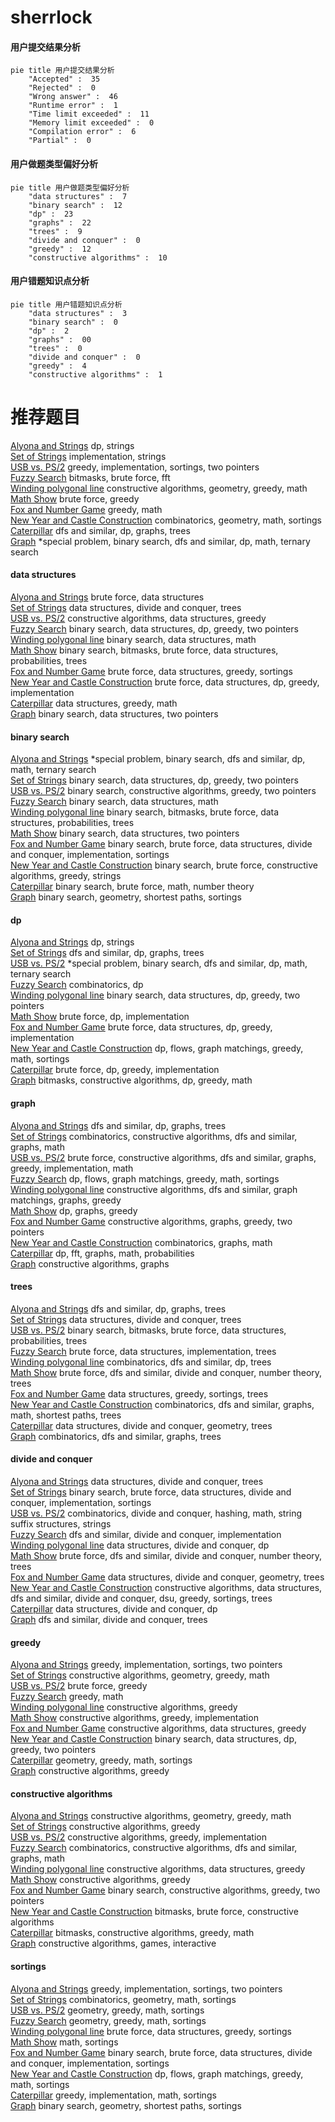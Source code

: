 # sherrlock
<!-- tabs:start -->
#### **用户提交结果分析**

```mermaid
pie title 用户提交结果分析
    "Accepted" :  35
    "Rejected" :  0
    "Wrong answer" :  46
    "Runtime error" :  1
    "Time limit exceeded" :  11
    "Memory limit exceeded" :  0
    "Compilation error" :  6
    "Partial" :  0
```
#### **用户做题类型偏好分析**

```mermaid
pie title 用户做题类型偏好分析
    "data structures" :  7
    "binary search" :  12
    "dp" :  23
    "graphs" :  22
    "trees" :  9
    "divide and conquer" :  0
    "greedy" :  12
    "constructive algorithms" :  10
```
#### **用户错题知识点分析**

```mermaid
pie title 用户错题知识点分析
    "data structures" :  3
    "binary search" :  0
    "dp" :  2
    "graphs" :  00
    "trees" :  0
    "divide and conquer" :  0
    "greedy" :  4
    "constructive algorithms" :  1
```
<!-- tabs:end -->
# 推荐题目
[Alyona and Strings](http://codeforces.com/problemset/problem/682/D)		dp,
                        strings		  
[Set of Strings](http://codeforces.com/problemset/problem/544/A)		implementation,
                        strings		  
[USB vs. PS/2](http://codeforces.com/problemset/problem/762/B)		greedy,
                        implementation,
                        sortings,
                        two pointers		  
[Fuzzy Search](http://codeforces.com/problemset/problem/528/D)		bitmasks,
                        brute force,
                        fft		  
[Winding polygonal line](https://codeforces.com/contest/1159/problem/F)		constructive algorithms,
                        geometry,
                        greedy,
                        math		  
[Math Show](http://codeforces.com/problemset/problem/846/B)		brute force,
                        greedy		  
[Fox and Number Game](http://codeforces.com/problemset/problem/389/A)		greedy,
                        math		  
[New Year and Castle Construction](http://codeforces.com/problemset/problem/1284/E)		combinatorics,
                        geometry,
                        math,
                        sortings		  
[Caterpillar](http://codeforces.com/problemset/problem/51/F)		dfs and similar,
                        dp,
                        graphs,
                        trees		  
[Graph](http://codeforces.com/problemset/problem/1387/A)		*special problem,
                        binary search,
                        dfs and similar,
                        dp,
                        math,
                        ternary search		  
<!-- tabs:start -->
#### **data structures**
[Alyona and Strings](http://codeforces.com/problemset/problem/200/A)		brute force,
                        data structures		  
[Set of Strings](http://codeforces.com/problemset/problem/379/F)		data structures,
                        divide and conquer,
                        trees		  
[USB vs. PS/2](http://codeforces.com/problemset/problem/748/D)		constructive algorithms,
                        data structures,
                        greedy		  
[Fuzzy Search](http://codeforces.com/problemset/problem/1492/C)		binary search,
                        data structures,
                        dp,
                        greedy,
                        two pointers		  
[Winding polygonal line](http://codeforces.com/problemset/problem/1490/G)		binary search,
                        data structures,
                        math		  
[Math Show](http://codeforces.com/problemset/problem/1479/D)		binary search,
                        bitmasks,
                        brute force,
                        data structures,
                        probabilities,
                        trees		  
[Fox and Number Game](http://codeforces.com/problemset/problem/1497/A)		brute force,
                        data structures,
                        greedy,
                        sortings		  
[New Year and Castle Construction](http://codeforces.com/problemset/problem/1491/C)		brute force,
                        data structures,
                        dp,
                        greedy,
                        implementation		  
[Caterpillar](http://codeforces.com/problemset/problem/1492/B)		data structures,
                        greedy,
                        math		  
[Graph](http://codeforces.com/problemset/problem/1436/E)		binary search,
                        data structures,
                        two pointers		  
#### **binary search**
[Alyona and Strings](http://codeforces.com/problemset/problem/1387/A)		*special problem,
                        binary search,
                        dfs and similar,
                        dp,
                        math,
                        ternary search		  
[Set of Strings](http://codeforces.com/problemset/problem/1492/C)		binary search,
                        data structures,
                        dp,
                        greedy,
                        two pointers		  
[USB vs. PS/2](http://codeforces.com/problemset/problem/1463/D)		binary search,
                        constructive algorithms,
                        greedy,
                        two pointers		  
[Fuzzy Search](http://codeforces.com/problemset/problem/1490/G)		binary search,
                        data structures,
                        math		  
[Winding polygonal line](http://codeforces.com/problemset/problem/1479/D)		binary search,
                        bitmasks,
                        brute force,
                        data structures,
                        probabilities,
                        trees		  
[Math Show](http://codeforces.com/problemset/problem/1436/E)		binary search,
                        data structures,
                        two pointers		  
[Fox and Number Game](http://codeforces.com/problemset/problem/1461/D)		binary search,
                        brute force,
                        data structures,
                        divide and conquer,
                        implementation,
                        sortings		  
[New Year and Castle Construction](http://codeforces.com/problemset/problem/1493/C)		binary search,
                        brute force,
                        constructive algorithms,
                        greedy,
                        strings		  
[Caterpillar](http://codeforces.com/problemset/problem/1487/D)		binary search,
                        brute force,
                        math,
                        number theory		  
[Graph](http://codeforces.com/problemset/problem/1486/B)		binary search,
                        geometry,
                        shortest paths,
                        sortings		  
#### **dp**
[Alyona and Strings](http://codeforces.com/problemset/problem/682/D)		dp,
                        strings		  
[Set of Strings](http://codeforces.com/problemset/problem/51/F)		dfs and similar,
                        dp,
                        graphs,
                        trees		  
[USB vs. PS/2](http://codeforces.com/problemset/problem/1387/A)		*special problem,
                        binary search,
                        dfs and similar,
                        dp,
                        math,
                        ternary search		  
[Fuzzy Search](http://codeforces.com/problemset/problem/128/C)		combinatorics,
                        dp		  
[Winding polygonal line](http://codeforces.com/problemset/problem/1492/C)		binary search,
                        data structures,
                        dp,
                        greedy,
                        two pointers		  
[Math Show](https://codeforces.com/contest/1457/problem/C)		brute force,
                        dp,
                        implementation		  
[Fox and Number Game](http://codeforces.com/problemset/problem/1491/C)		brute force,
                        data structures,
                        dp,
                        greedy,
                        implementation		  
[New Year and Castle Construction](http://codeforces.com/problemset/problem/1437/C)		dp,
                        flows,
                        graph matchings,
                        greedy,
                        math,
                        sortings		  
[Caterpillar](http://codeforces.com/problemset/problem/1499/B)		brute force,
                        dp,
                        greedy,
                        implementation		  
[Graph](http://codeforces.com/problemset/problem/1491/D)		bitmasks,
                        constructive algorithms,
                        dp,
                        greedy,
                        math		  
#### **graph**
[Alyona and Strings](http://codeforces.com/problemset/problem/51/F)		dfs and similar,
                        dp,
                        graphs,
                        trees		  
[Set of Strings](http://codeforces.com/problemset/problem/612/E)		combinatorics,
                        constructive algorithms,
                        dfs and similar,
                        graphs,
                        math		  
[USB vs. PS/2](http://codeforces.com/problemset/problem/1487/C)		brute force,
                        constructive algorithms,
                        dfs and similar,
                        graphs,
                        greedy,
                        implementation,
                        math		  
[Fuzzy Search](http://codeforces.com/problemset/problem/1437/C)		dp,
                        flows,
                        graph matchings,
                        greedy,
                        math,
                        sortings		  
[Winding polygonal line](http://codeforces.com/problemset/problem/1470/D)		constructive algorithms,
                        dfs and similar,
                        graph matchings,
                        graphs,
                        greedy		  
[Math Show](http://codeforces.com/problemset/problem/1476/C)		dp,
                        graphs,
                        greedy		  
[Fox and Number Game](http://codeforces.com/problemset/problem/1304/D)		constructive algorithms,
                        graphs,
                        greedy,
                        two pointers		  
[New Year and Castle Construction](http://codeforces.com/problemset/problem/1475/C)		combinatorics,
                        graphs,
                        math		  
[Caterpillar](http://codeforces.com/problemset/problem/553/E)		dp,
                        fft,
                        graphs,
                        math,
                        probabilities		  
[Graph](http://codeforces.com/problemset/problem/1495/C)		constructive algorithms,
                        graphs		  
#### **trees**
[Alyona and Strings](http://codeforces.com/problemset/problem/51/F)		dfs and similar,
                        dp,
                        graphs,
                        trees		  
[Set of Strings](http://codeforces.com/problemset/problem/379/F)		data structures,
                        divide and conquer,
                        trees		  
[USB vs. PS/2](http://codeforces.com/problemset/problem/1479/D)		binary search,
                        bitmasks,
                        brute force,
                        data structures,
                        probabilities,
                        trees		  
[Fuzzy Search](http://codeforces.com/problemset/problem/1511/C)		brute force,
                        data structures,
                        implementation,
                        trees		  
[Winding polygonal line](http://codeforces.com/problemset/problem/1499/F)		combinatorics,
                        dfs and similar,
                        dp,
                        trees		  
[Math Show](http://codeforces.com/problemset/problem/1491/E)		brute force,
                        dfs and similar,
                        divide and conquer,
                        number theory,
                        trees		  
[Fox and Number Game](http://codeforces.com/problemset/problem/1466/D)		data structures,
                        greedy,
                        sortings,
                        trees		  
[New Year and Castle Construction](http://codeforces.com/problemset/problem/1495/D)		combinatorics,
                        dfs and similar,
                        graphs,
                        math,
                        shortest paths,
                        trees		  
[Caterpillar](http://codeforces.com/problemset/problem/1303/G)		data structures,
                        divide and conquer,
                        geometry,
                        trees		  
[Graph](http://codeforces.com/problemset/problem/1454/E)		combinatorics,
                        dfs and similar,
                        graphs,
                        trees		  
#### **divide and conquer**
[Alyona and Strings](http://codeforces.com/problemset/problem/379/F)		data structures,
                        divide and conquer,
                        trees		  
[Set of Strings](http://codeforces.com/problemset/problem/1461/D)		binary search,
                        brute force,
                        data structures,
                        divide and conquer,
                        implementation,
                        sortings		  
[USB vs. PS/2](http://codeforces.com/problemset/problem/1466/G)		combinatorics,
                        divide and conquer,
                        hashing,
                        math,
                        string suffix structures,
                        strings		  
[Fuzzy Search](http://codeforces.com/problemset/problem/1490/D)		dfs and similar,
                        divide and conquer,
                        implementation		  
[Winding polygonal line](https://codeforces.com/contest/1483/problem/C)		data structures,
                        divide and conquer,
                        dp		  
[Math Show](http://codeforces.com/problemset/problem/1491/E)		brute force,
                        dfs and similar,
                        divide and conquer,
                        number theory,
                        trees		  
[Fox and Number Game](http://codeforces.com/problemset/problem/1303/G)		data structures,
                        divide and conquer,
                        geometry,
                        trees		  
[New Year and Castle Construction](http://codeforces.com/problemset/problem/1494/D)		constructive algorithms,
                        data structures,
                        dfs and similar,
                        divide and conquer,
                        dsu,
                        greedy,
                        sortings,
                        trees		  
[Caterpillar](http://codeforces.com/problemset/problem/1482/E)		data structures,
                        divide and conquer,
                        dp		  
[Graph](http://codeforces.com/problemset/problem/566/C)		dfs and similar,
                        divide and conquer,
                        trees		  
#### **greedy**
[Alyona and Strings](http://codeforces.com/problemset/problem/762/B)		greedy,
                        implementation,
                        sortings,
                        two pointers		  
[Set of Strings](https://codeforces.com/contest/1159/problem/F)		constructive algorithms,
                        geometry,
                        greedy,
                        math		  
[USB vs. PS/2](http://codeforces.com/problemset/problem/846/B)		brute force,
                        greedy		  
[Fuzzy Search](http://codeforces.com/problemset/problem/389/A)		greedy,
                        math		  
[Winding polygonal line](http://codeforces.com/problemset/problem/731/B)		constructive algorithms,
                        greedy		  
[Math Show](http://codeforces.com/problemset/problem/743/A)		constructive algorithms,
                        greedy,
                        implementation		  
[Fox and Number Game](http://codeforces.com/problemset/problem/748/D)		constructive algorithms,
                        data structures,
                        greedy		  
[New Year and Castle Construction](http://codeforces.com/problemset/problem/1492/C)		binary search,
                        data structures,
                        dp,
                        greedy,
                        two pointers		  
[Caterpillar](https://codeforces.com/contest/1496/problem/C)		geometry,
                        greedy,
                        math,
                        sortings		  
[Graph](http://codeforces.com/problemset/problem/1493/A)		constructive algorithms,
                        greedy		  
#### **constructive algorithms**
[Alyona and Strings](https://codeforces.com/contest/1159/problem/F)		constructive algorithms,
                        geometry,
                        greedy,
                        math		  
[Set of Strings](http://codeforces.com/problemset/problem/731/B)		constructive algorithms,
                        greedy		  
[USB vs. PS/2](http://codeforces.com/problemset/problem/743/A)		constructive algorithms,
                        greedy,
                        implementation		  
[Fuzzy Search](http://codeforces.com/problemset/problem/612/E)		combinatorics,
                        constructive algorithms,
                        dfs and similar,
                        graphs,
                        math		  
[Winding polygonal line](http://codeforces.com/problemset/problem/748/D)		constructive algorithms,
                        data structures,
                        greedy		  
[Math Show](http://codeforces.com/problemset/problem/1493/A)		constructive algorithms,
                        greedy		  
[Fox and Number Game](http://codeforces.com/problemset/problem/1463/D)		binary search,
                        constructive algorithms,
                        greedy,
                        two pointers		  
[New Year and Castle Construction](https://codeforces.com/contest/1456/problem/B)		bitmasks,
                        brute force,
                        constructive algorithms		  
[Caterpillar](http://codeforces.com/problemset/problem/1492/D)		bitmasks,
                        constructive algorithms,
                        greedy,
                        math		  
[Graph](https://codeforces.com/contest/1504/problem/D)		constructive algorithms,
                        games,
                        interactive		  
#### **sortings**
[Alyona and Strings](http://codeforces.com/problemset/problem/762/B)		greedy,
                        implementation,
                        sortings,
                        two pointers		  
[Set of Strings](http://codeforces.com/problemset/problem/1284/E)		combinatorics,
                        geometry,
                        math,
                        sortings		  
[USB vs. PS/2](https://codeforces.com/contest/1496/problem/C)		geometry,
                        greedy,
                        math,
                        sortings		  
[Fuzzy Search](http://codeforces.com/problemset/problem/1495/A)		geometry,
                        greedy,
                        math,
                        sortings		  
[Winding polygonal line](http://codeforces.com/problemset/problem/1497/A)		brute force,
                        data structures,
                        greedy,
                        sortings		  
[Math Show](http://codeforces.com/problemset/problem/1427/A)		math,
                        sortings		  
[Fox and Number Game](http://codeforces.com/problemset/problem/1461/D)		binary search,
                        brute force,
                        data structures,
                        divide and conquer,
                        implementation,
                        sortings		  
[New Year and Castle Construction](http://codeforces.com/problemset/problem/1437/C)		dp,
                        flows,
                        graph matchings,
                        greedy,
                        math,
                        sortings		  
[Caterpillar](http://codeforces.com/problemset/problem/1473/A)		greedy,
                        implementation,
                        math,
                        sortings		  
[Graph](http://codeforces.com/problemset/problem/1486/B)		binary search,
                        geometry,
                        shortest paths,
                        sortings		  
<!-- tabs:end -->
